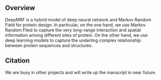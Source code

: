 ## Overview
DeepMRF is a hybrid model of deep neural network and Markov Random Field for protein design. In particular, on the one hand, we use Markov Random Filed to capture the very long-range interaction and spatial information among different sites of protein. On the other hand, we use deep learning models to capture the underling complex relationship between protein sequences and structures.


## Citation
We are busy in other projects and will write up the manscript in near future.
